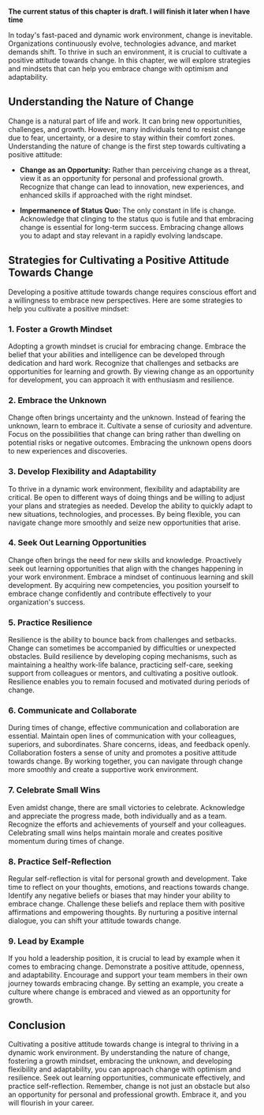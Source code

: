 **The current status of this chapter is draft. I will finish it later when I have time**

In today's fast-paced and dynamic work environment, change is inevitable. Organizations continuously evolve, technologies advance, and market demands shift. To thrive in such an environment, it is crucial to cultivate a positive attitude towards change. In this chapter, we will explore strategies and mindsets that can help you embrace change with optimism and adaptability.

Understanding the Nature of Change
----------------------------------

Change is a natural part of life and work. It can bring new opportunities, challenges, and growth. However, many individuals tend to resist change due to fear, uncertainty, or a desire to stay within their comfort zones. Understanding the nature of change is the first step towards cultivating a positive attitude:

* **Change as an Opportunity:** Rather than perceiving change as a threat, view it as an opportunity for personal and professional growth. Recognize that change can lead to innovation, new experiences, and enhanced skills if approached with the right mindset.

* **Impermanence of Status Quo:** The only constant in life is change. Acknowledge that clinging to the status quo is futile and that embracing change is essential for long-term success. Embracing change allows you to adapt and stay relevant in a rapidly evolving landscape.

Strategies for Cultivating a Positive Attitude Towards Change
-------------------------------------------------------------

Developing a positive attitude towards change requires conscious effort and a willingness to embrace new perspectives. Here are some strategies to help you cultivate a positive mindset:

### 1. Foster a Growth Mindset

Adopting a growth mindset is crucial for embracing change. Embrace the belief that your abilities and intelligence can be developed through dedication and hard work. Recognize that challenges and setbacks are opportunities for learning and growth. By viewing change as an opportunity for development, you can approach it with enthusiasm and resilience.

### 2. Embrace the Unknown

Change often brings uncertainty and the unknown. Instead of fearing the unknown, learn to embrace it. Cultivate a sense of curiosity and adventure. Focus on the possibilities that change can bring rather than dwelling on potential risks or negative outcomes. Embracing the unknown opens doors to new experiences and discoveries.

### 3. Develop Flexibility and Adaptability

To thrive in a dynamic work environment, flexibility and adaptability are critical. Be open to different ways of doing things and be willing to adjust your plans and strategies as needed. Develop the ability to quickly adapt to new situations, technologies, and processes. By being flexible, you can navigate change more smoothly and seize new opportunities that arise.

### 4. Seek Out Learning Opportunities

Change often brings the need for new skills and knowledge. Proactively seek out learning opportunities that align with the changes happening in your work environment. Embrace a mindset of continuous learning and skill development. By acquiring new competencies, you position yourself to embrace change confidently and contribute effectively to your organization's success.

### 5. Practice Resilience

Resilience is the ability to bounce back from challenges and setbacks. Change can sometimes be accompanied by difficulties or unexpected obstacles. Build resilience by developing coping mechanisms, such as maintaining a healthy work-life balance, practicing self-care, seeking support from colleagues or mentors, and cultivating a positive outlook. Resilience enables you to remain focused and motivated during periods of change.

### 6. Communicate and Collaborate

During times of change, effective communication and collaboration are essential. Maintain open lines of communication with your colleagues, superiors, and subordinates. Share concerns, ideas, and feedback openly. Collaboration fosters a sense of unity and promotes a positive attitude towards change. By working together, you can navigate through change more smoothly and create a supportive work environment.

### 7. Celebrate Small Wins

Even amidst change, there are small victories to celebrate. Acknowledge and appreciate the progress made, both individually and as a team. Recognize the efforts and achievements of yourself and your colleagues. Celebrating small wins helps maintain morale and creates positive momentum during times of change.

### 8. Practice Self-Reflection

Regular self-reflection is vital for personal growth and development. Take time to reflect on your thoughts, emotions, and reactions towards change. Identify any negative beliefs or biases that may hinder your ability to embrace change. Challenge these beliefs and replace them with positive affirmations and empowering thoughts. By nurturing a positive internal dialogue, you can shift your attitude towards change.

### 9. Lead by Example

If you hold a leadership position, it is crucial to lead by example when it comes to embracing change. Demonstrate a positive attitude, openness, and adaptability. Encourage and support your team members in their own journey towards embracing change. By setting an example, you create a culture where change is embraced and viewed as an opportunity for growth.

Conclusion
----------

Cultivating a positive attitude towards change is integral to thriving in a dynamic work environment. By understanding the nature of change, fostering a growth mindset, embracing the unknown, and developing flexibility and adaptability, you can approach change with optimism and resilience. Seek out learning opportunities, communicate effectively, and practice self-reflection. Remember, change is not just an obstacle but also an opportunity for personal and professional growth. Embrace it, and you will flourish in your career.
